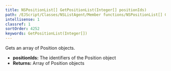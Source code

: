 ```yaml
---
title: NSPositionList[] GetPositionList(Integer[] positionIds)
path: /EJScript/Classes/NSListAgent/Member functions/NSPositionList[] GetPositionList(Integer[] p_0)
intellisense: 1
classref: 1
sortOrder: 4252
keywords: GetPositionList(Integer[])
---
```



Gets an array of Position objects.



* **positionIds:** The identifiers of the Position object
* **Returns:** Array of Position objects


